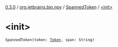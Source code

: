 [0.3.0](../../index.md) / [org.jetbrains.bio.npy](../index.md) / [SpannedToken](index.md) / [&lt;init&gt;](.)

# &lt;init&gt;

`SpannedToken(token: `[`Token`](../-token/index.md)`, span: String)`